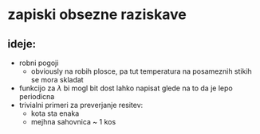 # zapiski obsezne raziskave

## ideje:

- robni pogoji
    - obviously na robih plosce, pa tut temperatura na posameznih stikih se mora skladat
- funkcijo za $\lambda$ bi mogl bit dost lahko napisat glede na to da je lepo periodicna
- trivialni primeri za preverjanje resitev: 
    - kota sta enaka
    - mejhna sahovnica ~ 1 kos